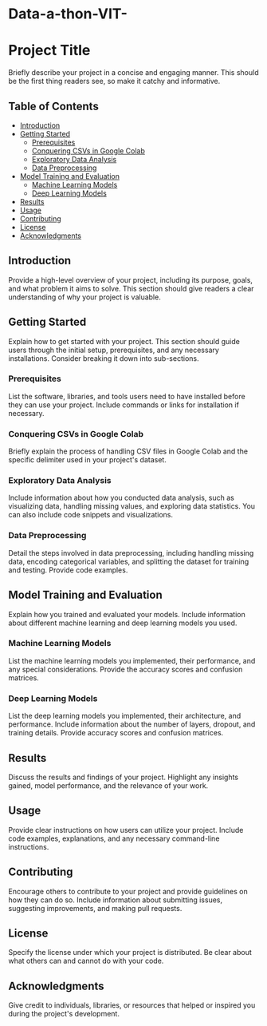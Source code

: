 # Data-a-thon-VIT-
# Project Title

Briefly describe your project in a concise and engaging manner. This should be the first thing readers see, so make it catchy and informative.

## Table of Contents

- [Introduction](#introduction)
- [Getting Started](#getting-started)
  - [Prerequisites](#prerequisites)
  - [Conquering CSVs in Google Colab](#conquering-csvs-in-google-colab)
  - [Exploratory Data Analysis](#exploratory-data-analysis)
  - [Data Preprocessing](#data-preprocessing)
- [Model Training and Evaluation](#model-training-and-evaluation)
  - [Machine Learning Models](#machine-learning-models)
  - [Deep Learning Models](#deep-learning-models)
- [Results](#results)
- [Usage](#usage)
- [Contributing](#contributing)
- [License](#license)
- [Acknowledgments](#acknowledgments)

## Introduction

Provide a high-level overview of your project, including its purpose, goals, and what problem it aims to solve. This section should give readers a clear understanding of why your project is valuable.

## Getting Started

Explain how to get started with your project. This section should guide users through the initial setup, prerequisites, and any necessary installations. Consider breaking it down into sub-sections.

### Prerequisites

List the software, libraries, and tools users need to have installed before they can use your project. Include commands or links for installation if necessary.

### Conquering CSVs in Google Colab

Briefly explain the process of handling CSV files in Google Colab and the specific delimiter used in your project's dataset.

### Exploratory Data Analysis

Include information about how you conducted data analysis, such as visualizing data, handling missing values, and exploring data statistics. You can also include code snippets and visualizations.

### Data Preprocessing

Detail the steps involved in data preprocessing, including handling missing data, encoding categorical variables, and splitting the dataset for training and testing. Provide code examples.

## Model Training and Evaluation

Explain how you trained and evaluated your models. Include information about different machine learning and deep learning models you used.

### Machine Learning Models

List the machine learning models you implemented, their performance, and any special considerations. Provide the accuracy scores and confusion matrices.

### Deep Learning Models

List the deep learning models you implemented, their architecture, and performance. Include information about the number of layers, dropout, and training details. Provide accuracy scores and confusion matrices.

## Results

Discuss the results and findings of your project. Highlight any insights gained, model performance, and the relevance of your work.

## Usage

Provide clear instructions on how users can utilize your project. Include code examples, explanations, and any necessary command-line instructions.

## Contributing

Encourage others to contribute to your project and provide guidelines on how they can do so. Include information about submitting issues, suggesting improvements, and making pull requests.

## License

Specify the license under which your project is distributed. Be clear about what others can and cannot do with your code.

## Acknowledgments

Give credit to individuals, libraries, or resources that helped or inspired you during the project's development.
